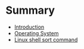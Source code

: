 # Summary

* [Introduction](README.md)
* [Operating System](chapter1.md)
* [Linux shell sort command](linux-shell-sort-command.md)

